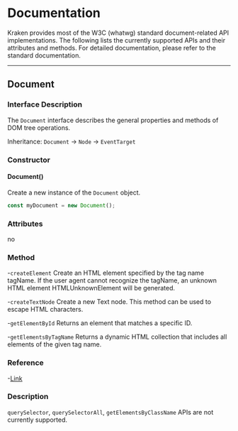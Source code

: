 # Documentation

Kraken provides most of the W3C (whatwg) standard document-related API implementations.
The following lists the currently supported APIs and their attributes and methods. For detailed documentation, please refer to the standard documentation.

---

## Document

### Interface Description

The `Document` interface describes the general properties and methods of DOM tree operations.

Inheritance: `Document` → `Node` → `EventTarget`

### Constructor

#### Document()

Create a new instance of the `Document` object.

```js
const myDocument = new Document();
```

### Attributes

no

### Method

-`createElement`
Create an HTML element specified by the tag name tagName. If the user agent cannot recognize the tagName, an unknown HTML element HTMLUnknownElement will be generated.

-`createTextNode`
Create a new Text node. This method can be used to escape HTML characters.

-`getElementById`
Returns an element that matches a specific ID.

-`getElementsByTagName`
Returns a dynamic HTML collection that includes all elements of the given tag name.

### Reference

-[Link](https://developer.mozilla.org/zh-CN/docs/Web/API/document)

### Description

`querySelector`, `querySelectorAll`, `getElementsByClassName` APIs are not currently supported.
